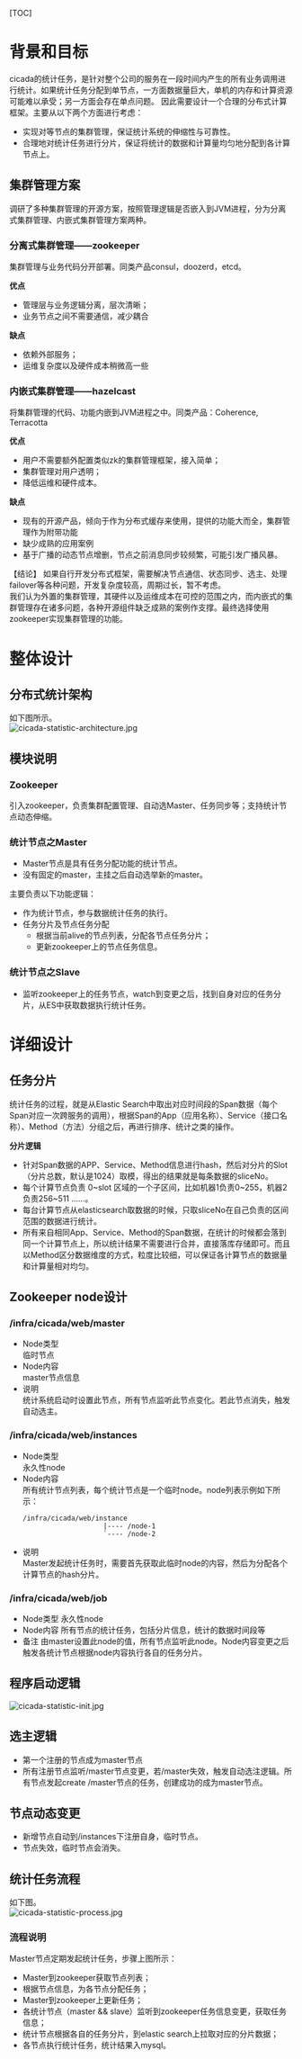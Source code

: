[TOC]
# 背景和目标
cicada的统计任务，是针对整个公司的服务在一段时间内产生的所有业务调用进行统计。如果统计任务分配到单节点，一方面数据量巨大，单机的内存和计算资源可能难以承受；另一方面会存在单点问题。
因此需要设计一个合理的分布式计算框架。主要从以下两个方面进行考虑：
+ 实现对等节点的集群管理，保证统计系统的伸缩性与可靠性。
+ 合理地对统计任务进行分片，保证将统计的数据和计算量均匀地分配到各计算节点上。

## 集群管理方案
调研了多种集群管理的开源方案，按照管理逻辑是否嵌入到JVM进程，分为分离式集群管理、内嵌式集群管理方案两种。

### 分离式集群管理——zookeeper
集群管理与业务代码分开部署。同类产品consul，doozerd，etcd。  

**优点** 
+ 管理层与业务逻辑分离，层次清晰；
+ 业务节点之间不需要通信，减少耦合

**缺点**  
+ 依赖外部服务；
+ 运维复杂度以及硬件成本稍微高一些

### 内嵌式集群管理——hazelcast
将集群管理的代码、功能内嵌到JVM进程之中。同类产品：Coherence, Terracotta

**优点**  
+ 用户不需要额外配置类似zk的集群管理框架，接入简单；
+ 集群管理对用户透明；
+ 降低运维和硬件成本。

**缺点**
+ 现有的开源产品，倾向于作为分布式缓存来使用，提供的功能大而全，集群管理作为附带功能
+ 缺少成熟的应用案例
+ 基于广播的动态节点增删，节点之前消息同步较频繁，可能引发广播风暴。

【结论】
如果自行开发分布式框架，需要解决节点通信、状态同步、选主、处理failover等各种问题，开发复杂度较高，周期过长，暂不考虑。  
我们认为外置的集群管理，其硬件以及运维成本在可控的范围之内，而内嵌式的集群管理存在诸多问题，各种开源组件缺乏成熟的案例作支撑。最终选择使用zookeeper实现集群管理的功能。  

# 整体设计
## 分布式统计架构
如下图所示。  
![cicada-statistic-architecture.jpg](static/images/cicada_statistic_architecture.jpg)

## 模块说明
### Zookeeper
引入zookeeper，负责集群配置管理、自动选Master、任务同步等；支持统计节点动态伸缩。

### 统计节点之Master
+ Master节点是具有任务分配功能的统计节点。
+ 没有固定的master，主挂之后自动选举新的master。

主要负责以下功能逻辑：
+ 作为统计节点，参与数据统计任务的执行。
+ 任务分片及节点任务分配 
    - 根据当前alive的节点列表，分配各节点任务分片；
    - 更新zookeeper上的节点任务信息。

### 统计节点之Slave
+ 监听zookeeper上的任务节点，watch到变更之后，找到自身对应的任务分片，从ES中获取数据执行统计任务。

# 详细设计
## 任务分片
统计任务的过程，就是从Elastic Search中取出对应时间段的Span数据（每个Span对应一次跨服务的调用），根据Span的App（应用名称）、Service（接口名称）、Method（方法）分组之后，再进行排序、统计之类的操作。  

**分片逻辑**  
+ 针对Span数据的APP、Service、Method信息进行hash，然后对分片的Slot（分片总数，默认是1024）取模，得出的结果就是每条数据的sliceNo。  
+ 每个计算节点负责 0~slot 区域的一个子区间，比如机器1负责0~255，机器2负责256~511 ……。  
+ 每台计算节点从elasticsearch取数据的时候，只取sliceNo在自己负责的区间范围的数据进行统计。 
+ 所有来自相同App、Service、Method的Span数据，在统计的时候都会落到同一个计算节点上，所以统计结果不需要进行合并，直接落库存储即可。而且以Method区分数据维度的方式，粒度比较细，可以保证各计算节点的数据量和计算量相对均匀。  

## Zookeeper node设计
### /infra/cicada/web/master 
+ Node类型  
临时节点  
+ Node内容  
master节点信息  
+ 说明  
统计系统启动时设置此节点，所有节点监听此节点变化。若此节点消失，触发自动选主。 

### /infra/cicada/web/instances 
+ Node类型  
永久性node  
+ Node内容  
所有统计节点列表，每个统计节点是一个临时node。node列表示例如下所示：
    ```
    /infra/cicada/web/instance  
                        |---- /node-1  
                        `---- /node-2  
    ```
+ 说明  
Master发起统计任务时，需要首先获取此临时node的内容，然后为分配各个计算节点的hash分片。  

### /infra/cicada/web/job 
+ Node类型
永久性node
+ Node内容
所有节点的统计任务，包括分片信息，统计的数据时间段等
+ 备注
由master设置此node的值，所有节点监听此node。Node内容变更之后触发各统计节点根据node内容执行各自的任务分片。

## 程序启动逻辑  
![cicada-statistic-init.jpg](static/images/cicada_statistic_init.jpg)

## 选主逻辑
+ 第一个注册的节点成为master节点
+ 所有注册节点监听/master节点变更，若/master失效，触发自动选注逻辑。所有节点发起create /master节点的任务，创建成功的成为master节点。

## 节点动态变更
+ 新增节点自动到/instances下注册自身，临时节点。
+ 节点失效，临时节点会消失。

## 统计任务流程
如下图。  
![cicada-statistic-process.jpg](static/images/cicada_statistic_process.jpg)
### 流程说明
Master节点定期发起统计任务，步骤上图所示：
+ Master到zookeeper获取节点列表；
+ 根据节点信息，为各节点分配任务；
+ Master到zookeeper上更新任务；
+ 各统计节点（master && slave）监听到zookeeper任务信息变更，获取任务信息；
+ 统计节点根据各自的任务分片，到elastic search上拉取对应的分片数据；
+ 各节点执行统计任务，统计结果入mysql。
